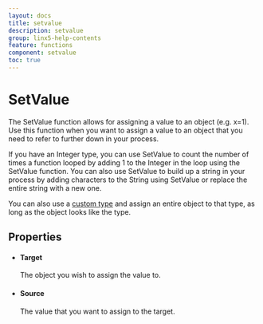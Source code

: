 ```yaml
---
layout: docs
title: setvalue
description: setvalue
group: linx5-help-contents
feature: functions
component: setvalue
toc: true
---
```

SetValue
========

The SetValue function allows for assigning a value to an object (e.g.
x=1). Use this function when you want to assign a value to an object
that you need to refer to further down in your process.

If you have an Integer type, you can use SetValue to count the number of
times a function looped by adding 1 to the Integer in the loop using the
SetValue function. You can also use SetValue to build up a string in
your process by adding characters to the String using SetValue or
replace the entire string with a new one.

You can also use a [custom type](https://linx.software/plugins/BuiltIn/Types/CustomType/) and assign an
entire object to that type, as long as the object looks like the type.

Properties
----------

-  #### Target

    The object you wish to assign the value to.

-  #### Source

    The value that you want to assign to the target.


